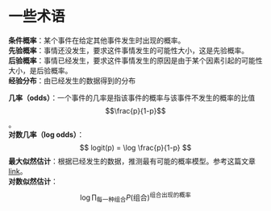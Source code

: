 # 一些术语

**条件概率**：某个事件在给定其他事件发生时出现的概率。  
**先验概率**：事情还没发生，要求这件事情发生的可能性大小，这是先验概率。   
**后验概率**：事情已经发生，要求这件事情发生的原因是由于某个因素引起的可能性大小，是后验概率。  
**经验分布**：由已经发生的数据得到的分布

**几率（odds）**：一个事件的几率是指该事件的概率与该事件不发生的概率的比值$$\frac{p}{1-p}$$。  
**对数几率（log odds）**：  
$$
logit(p) = \log \frac{p}{1-p}
$$
**最大似然估计**：根据已经发生的数据，推测最有可能的概率模型。参考这篇文章[link](https://blog.csdn.net/u014182497/article/details/82252456)。   
**对数似然估计**：  
$$
\log \prod_{\text{每一种组合}}P(\text{组合})^{\text{组合出现的概率}}
$$